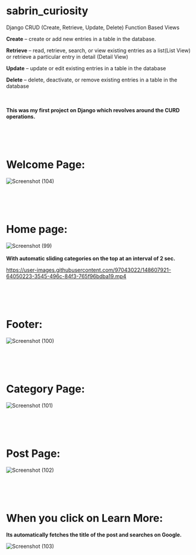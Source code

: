 # sabrin_curiosity
Django CRUD (Create, Retrieve, Update, Delete) Function Based Views

**Create** – create or add new entries in a table in the database.

**Retrieve** – read, retrieve, search, or view existing entries as a list(List View) or retrieve a particular entry in detail (Detail View)

**Update** – update or edit existing entries in a table in the database

**Delete** – delete, deactivate, or remove existing entries in a table in the database
</br>
</br>
</br>

**This was my first project on Django which revolves around the CURD operations.**

</br>
</br>
</br>

# Welcome Page:
![Screenshot (104)](https://user-images.githubusercontent.com/97043022/148607800-bbe5ae57-0c98-4094-9dbb-eaf61b1cb7aa.png)

</br>
</br>
</br>

# Home page:
![Screenshot (99)](https://user-images.githubusercontent.com/97043022/148533122-fdafa153-8789-496e-900b-9c822f9dd735.png)
</br>
</br>
**With automatic sliding categories on the top at an interval of 2 sec.**
</br>

https://user-images.githubusercontent.com/97043022/148607921-64050223-3545-496c-84f3-765f96bdba19.mp4

</br>
</br>
</br>

# Footer: 
![Screenshot (100)](https://user-images.githubusercontent.com/97043022/148533364-d249974f-12fb-4b5c-b9d9-bd6beba31310.png)

</br>
</br>
</br>

# Category Page:
![Screenshot (101)](https://user-images.githubusercontent.com/97043022/148533455-d15a85e9-c8f2-43bf-8d1d-d471691c0b02.png)

</br>
</br>
</br>

# Post Page:
![Screenshot (102)](https://user-images.githubusercontent.com/97043022/148533527-52a8aca7-9634-4f9e-b883-c6330467864b.png)

</br>
</br>
</br>

# When you click on Learn More:
**Its automatically fetches the title of the post and searches on Google.**

![Screenshot (103)](https://user-images.githubusercontent.com/97043022/148540462-55b01cc5-886c-48ff-94e5-d63b8598d997.png)


